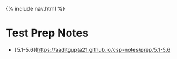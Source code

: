 {% include nav.html %}

# Test Prep Notes
- [5.1-5.6](https://aaditgupta21.github.io/csp-notes/prep/5.1-5.6
